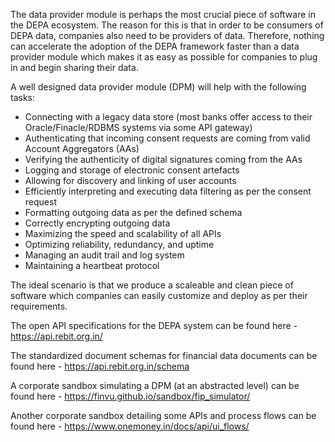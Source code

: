 The data provider module is perhaps the most crucial piece of software in the DEPA ecosystem. The reason for this is that in order to be consumers of DEPA data, companies also need to be providers of data. Therefore, nothing can accelerate the adoption of the DEPA framework faster than a data provider module which makes it as easy as possible for companies to plug in and begin sharing their data.

A well designed data provider module (DPM) will help with the following tasks:
- Connecting with a legacy data store (most banks offer access to their Oracle/Finacle/RDBMS systems via some API gateway)
- Authenticating that incoming consent requests are coming from valid Account Aggregators (AAs)
- Verifying the authenticity of digital signatures coming from the AAs
- Logging and storage of electronic consent artefacts
- Allowing for discovery and linking of user accounts
- Efficiently interpreting and executing data filtering as per the consent request
- Formatting outgoing data as per the defined schema
- Correctly encrypting outgoing data
- Maximizing the speed and scalability of all APIs
- Optimizing reliability, redundancy, and uptime
- Managing an audit trail and log system
- Maintaining a heartbeat protocol 

The ideal scenario is that we produce a scaleable and clean piece of software which companies can easily customize and deploy as per their requirements. 

The open API specifications for the DEPA system can be found here - https://api.rebit.org.in/

The standardized document schemas for financial data documents can be found here - https://api.rebit.org.in/schema

A corporate sandbox simulating a DPM (at an abstracted level) can be found here - https://finvu.github.io/sandbox/fip_simulator/ 

Another corporate sandbox detailing some APIs and process flows can be found here - https://www.onemoney.in/docs/api/ui_flows/
